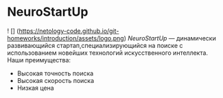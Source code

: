 # NeuroStartUp
! [] (https://netology-code.github.io/git-homeworks/introduction/assets/logo.png)
*NeuroStartUp* — динамически развивающийся стартап,специализирующийся на поиске с использованием новейших технологий искусственного интеллекта.
Наши преимущества:
* Высокая точность поиска
* Высокая скорость поиска
* Низкая цена